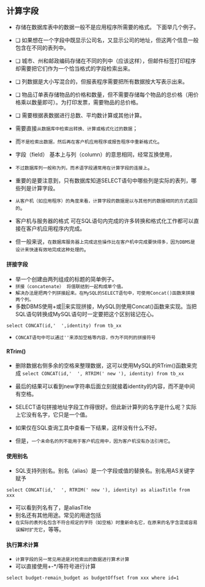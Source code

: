## 计算字段
* 存储在数据库表中的数据一般不是应用程序所需要的格式。
  下面举几个例子。
* ❑ 如果想在一个字段中既显示公司名，又显示公司的地址，但这两个信息一般包含在不同的表列中。
* ❑ 城市、州和邮政编码存储在不同的列中（应该这样），但邮件标签打印程序却需要把它们作为一个恰当格式的字段检索出来。
* ❑ 列数据是大小写混合的，但报表程序需要把所有数据按大写表示出来。
* ❑ 物品订单表存储物品的价格和数量，但不需要存储每个物品的总价格（用价格乘以数量即可）。为打印发票，需要物品的总价格。
* ❑ 需要根据表数据进行总数、平均数计算或其他计算。

* 需要直接`从数据库中检索出转换、计算或格式化过的数据`；
* 而`不是检索出数据，然后再在客户机应用程序或报告程序中重新格式化`。

* 字段（field） 基本上与列（column）的意思相同，经常互换使用，
* `不过数据库列一般称为列，而术语字段通常用在计算字段的连接上`。

* 重要的是要注意到，只有数据库知道SELECT语句中哪些列是实际的表列，哪些列是计算字段。
* `从客户机（如应用程序）的角度来看，计算字段的数据是以与其他列的数据相同的方式返回的`。

* 客户机与服务器的格式 可在SQL语句内完成的许多转换和格式化工作都可以直接在客户机应用程序内完成。
* 但一般来说，`在数据库服务器上完成这些操作比在客户机中完成要快得多，因为DBMS是设计来快速有效地完成这种处理的`。

#### 拼接字段
* 举一个创建由两列组成的标题的简单例子。
* `拼接（concatenate） 将值联结到一起构成单个值。`
* `解决办法是把两个列拼接起来。在MySQL的SELECT语句中，可使用Concat()函数来拼接两个列。`
* 多数DBMS使用+或||来实现拼接，MySQL则使用Concat()函数来实现。当把SQL语句转换成MySQL语句时一定要把这个区别铭记在心。
```mysql
select CONCAT(id,'  ',identity) from tb_xx 
```
* `CONCAT语句中可以通过''来添加空格等内容，作为不同列的拼接符号`

#### RTrim()
* 删除数据右侧多余的空格来整理数据，这可以使用MySQL的RTrim()函数来完成
`select CONCAT(id,'  ', RTRIM(' new '), identity) from tb_xx `
* 最后的结果可以看到new字符串后面立刻就接着identity的内容，而不是中间有空格。

* SELECT语句拼接地址字段工作得很好。但此新计算列的名字是什么呢？实际上它没有名字，它只是一个值。
* 如果仅在SQL查询工具中查看一下结果，这样没有什么不好。
* 但是，`一个未命名的列不能用于客户机应用中，因为客户机没有办法引用它`。

#### 使用别名
* SQL支持列别名。别名（alias）是一个字段或值的替换名。别名用AS关键字赋予
```mysql
select CONCAT(id,'  ', RTRIM(' new '), identity) as aliasTitle from xxx 
```
* 可以看到列名有了，是aliasTitle
* 别名还有其他用途。常见的用途包括
* `在实际的表列名包含不符合规定的字符（如空格）时重新命名它，在原来的名字含混或容易误解时扩充它`，等等。

#### 执行算术计算
* `计算字段的另一常见用途是对检索出的数据进行算术计算`
* 可以直接使用+-*/等符号进行计算
```mysql
select budget-remain_budget as budgetOffset from xxx where id=1
```




